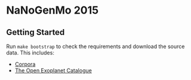NaNoGenMo 2015
==============

Getting Started
---------------

Run `make bootstrap` to check the requirements and download the source data.
This includes:

  * [Corpora][corpora]
  * [The Open Exoplanet Catalogue][oec]


[corpora]: https://github.com/dariusk/corpora
[oec]: https://github.com/OpenExoplanetCatalogue/open_exoplanet_catalogue
